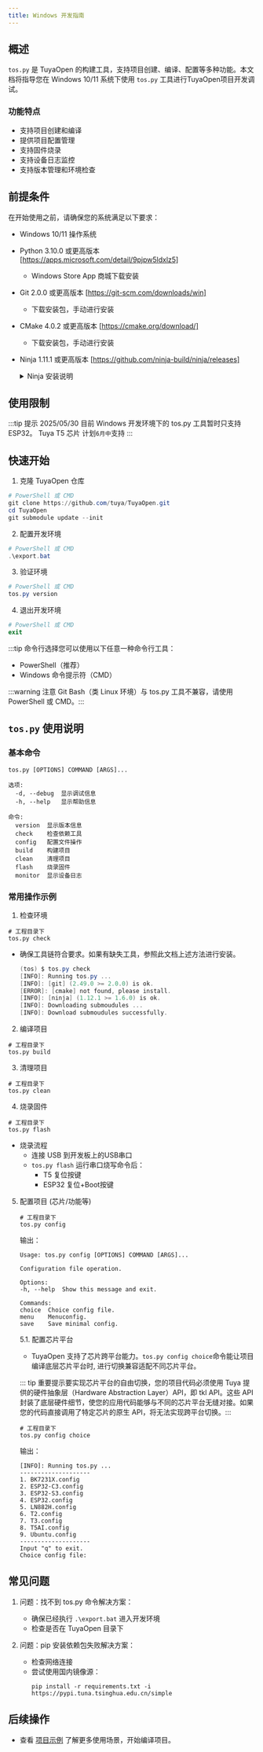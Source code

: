 ```yaml
---
title: Windows 开发指南
---
```


## 概述

`tos.py` 是 TuyaOpen 的构建工具，支持项目创建、编译、配置等多种功能。本文档将指导您在 Windows 10/11 系统下使用 `tos.py` 工具进行TuyaOpen项目开发调试。

### 功能特点

- 支持项目创建和编译
- 提供项目配置管理
- 支持固件烧录
- 支持设备日志监控
- 支持版本管理和环境检查

## 前提条件

在开始使用之前，请确保您的系统满足以下要求：

- Windows 10/11 操作系统
- Python 3.10.0 或更高版本 [https://apps.microsoft.com/detail/9pjpw5ldxlz5]
  - Windows Store App 商城下载安装
- Git 2.0.0 或更高版本 [https://git-scm.com/downloads/win]
  - 下载安装包，手动进行安装
- CMake 4.0.2 或更高版本 [https://cmake.org/download/]
  - 下载安装包，手动进行安装
- Ninja 1.11.1 或更高版本 [https://github.com/ninja-build/ninja/releases]
   <details>
   <summary>Ninja 安装说明</summary>
      1. 下载 Ninja
         - 访问 [Ninja 发布页面](https://github.com/ninja-build/ninja/releases)
         - 下载最新版本的 `ninja-win.zip`

      2. 安装步骤
         - 解压下载的 `ninja-win.zip` 文件
         - 将解压出的 `ninja.exe` 复制到以下任一位置：
           - `C:\Windows`（需要管理员权限）
           - 或添加到系统环境变量 Path 中的任意目录
           - 或直接放在 TuyaOpen 项目根目录下

      3. 验证安装
         ```powershell
         ninja --version
         ```


      - 如果选择将 ninja.exe 放在项目目录下，确保在运行 `export.bat` 时 ninja.exe 已经存在
      - 建议将 ninja.exe 放在系统目录或添加到环境变量中，这样可以全局使用
      </details>

## 使用限制

:::tip 提示 2025/05/30 目前 Windows 开发环境下的 tos.py 工具暂时只支持 ESP32。 Tuya T5 芯片 计划`6月中`支持 :::

## 快速开始

1. 克隆 TuyaOpen 仓库

```powershell
# PowerShell 或 CMD
git clone https://github.com/tuya/TuyaOpen.git
cd TuyaOpen
git submodule update --init
```

2. 配置开发环境

```powershell
# PowerShell 或 CMD
.\export.bat
```

3. 验证环境

```powershell
# PowerShell 或 CMD
tos.py version
```

4. 退出开发环境

```powershell
# PowerShell 或 CMD
exit
```

:::tip 命令行选择您可以使用以下任意一种命令行工具：

- PowerShell（推荐）
- Windows 命令提示符（CMD）

:::warning 注意 Git Bash（类 Linux 环境）与 tos.py 工具不兼容，请使用 PowerShell 或 CMD。:::

## `tos.py` 使用说明

### 基本命令

```shell
tos.py [OPTIONS] COMMAND [ARGS]...

选项:
  -d, --debug  显示调试信息
  -h, --help   显示帮助信息

命令:
  version  显示版本信息
  check    检查依赖工具
  config   配置文件操作
  build    构建项目
  clean    清理项目
  flash    烧录固件
  monitor  显示设备日志
```

### 常用操作示例

1. 检查环境

```shell
# 工程目录下
tos.py check
```

- 确保工具链符合要求。如果有缺失工具，参照此文档上述方法进行安装。
  ```powershell
  (tos) $ tos.py check
  [INFO]: Running tos.py ...
  [INFO]: [git] (2.49.0 >= 2.0.0) is ok.
  [ERROR]: [cmake] not found, please install.
  [INFO]: [ninja] (1.12.1 >= 1.6.0) is ok.
  [INFO]: Downloading submoudules ...
  [INFO]: Download submoudules successfully.
  ```

2. 编译项目

```shell
# 工程目录下
tos.py build
```

3. 清理项目

```shell
# 工程目录下
tos.py clean
```

4. 烧录固件

```shell
# 工程目录下
tos.py flash
```

- 烧录流程
  - 连接 USB 到开发板上的USB串口
  - `tos.py flash` 运行串口烧写命令后：
    - T5 复位按键
    - ESP32 复位+Boot按键

5. 配置项目 (芯片/功能等)

   ```shell
   # 工程目录下
   tos.py config
   ```

   输出：

   ```shell
   Usage: tos.py config [OPTIONS] COMMAND [ARGS]...

   Configuration file operation.

   Options:
   -h, --help  Show this message and exit.

   Commands:
   choice  Choice config file.
   menu    Menuconfig.
   save    Save minimal config.
   ```

   5.1. 配置芯片平台

   - TuyaOpen 支持了芯片跨平台能力。`tos.py config choice`命令能让项目编译底层芯片平台时, 进行切换兼容适配不同芯片平台。

   ::: tip 重要提示要实现芯片平台的自由切换，您的项目代码必须使用 Tuya 提供的硬件抽象层（Hardware Abstraction Layer）API，即 tkl API。这些 API 封装了底层硬件细节，使您的应用代码能够与不同的芯片平台无缝对接。如果您的代码直接调用了特定芯片的原生 API，将无法实现跨平台切换。:::

   ```shell
   # 工程目录下
   tos.py config choice
   ```

   输出：

   ```
   [INFO]: Running tos.py ...
   --------------------
   1. BK7231X.config
   2. ESP32-C3.config
   3. ESP32-S3.config
   4. ESP32.config
   5. LN882H.config
   6. T2.config
   7. T3.config
   8. T5AI.config
   9. Ubuntu.config
   --------------------
   Input "q" to exit.
   Choice config file:
   ```

## 常见问题

1. 问题：找不到 tos.py 命令解决方案：

   - 确保已经执行 `.\export.bat` 进入开发环境
   - 检查是否在 TuyaOpen 目录下

2. 问题：pip 安装依赖包失败解决方案：
   - 检查网络连接
   - 尝试使用国内镜像源：
     ```shell
     pip install -r requirements.txt -i https://pypi.tuna.tsinghua.edu.cn/simple
     ```

## 后续操作

- 查看 [项目示例](../examples/index.rst) 了解更多使用场景，开始编译项目。

<!-- todo：其他新增文档，"用tos 创建新项目"-->
